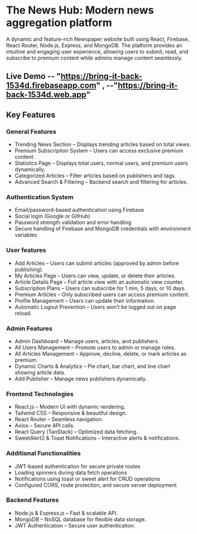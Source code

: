 # The News Hub: Modern news aggregation platform

A dynamic and feature-rich Newspaper website built using React, Firebase, React Router, Node.js, Express, and MongoDB. The platform provides an intuitive and engaging user experience, allowing users to submit, read, and subscribe to premium content while admins manage content seamlessly.

## Live Demo --  "https://bring-it-back-1534d.firebaseapp.com" , --"https://bring-it-back-1534d.web.app"
            
## Key Features

### General Features
- Trending News Section – Displays trending articles based on total views.
- Premium Subscription System – Users can access exclusive premium content.
- Statistics Page – Displays total users, normal users, and premium users dynamically.
- Categorized Articles – Filter articles based on publishers and tags.
- Advanced Search & Filtering – Backend search and filtering for articles.

### Authentication System
- Email/password-based authentication using Firebase
- Social login (Google or GitHub)
- Password strength validation and error handling
- Secure handling of Firebase and MongoDB credentials with environment variables

### User features
- Add Articles – Users can submit articles (approved by admin before publishing).
- My Articles Page – Users can view, update, or delete their articles.
- Article Details Page – Full article view with an automatic view counter.
- Subscription Plans – Users can subscribe for 1 min, 5 days, or 10 days.
- Premium Articles – Only subscribed users can access premium content.
- Profile Management – Users can update their information.
- Automatic Logout Prevention – Users won’t be logged out on page reload.

### Admin Features
- Admin Dashboard – Manage users, articles, and publishers.
- All Users Management – Promote users to admin or manage roles.
- All Articles Management – Approve, decline, delete, or mark articles as premium.
- Dynamic Charts & Analytics – Pie chart, bar chart, and line chart showing article data.
- Add Publisher – Manage news publishers dynamically.

### Frontend Technologies
- React.js – Modern UI with dynamic rendering.
- Tailwind CSS – Responsive & beautiful design.
- React Router – Seamless navigation.
- Axios – Secure API calls.
- React Query (TanStack) – Optimized data fetching.
- SweetAlert2 & Toast Notifications – Interactive alerts & notifications.


### Additional Functionalities
- JWT-based authentication for secure private routes
- Loading spinners during data fetch operations
- Notifications using toast or sweet alert for CRUD operations
- Configured CORS, route protection, and secure server deployment


### Backend Features
- Node.js & Express.js – Fast & scalable API.
- MongoDB – NoSQL database for flexible data storage.
- JWT Authentication – Secure user authentication.






